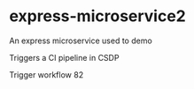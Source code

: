 # express-microservice2
An express microservice used to demo

Triggers a CI pipeline in CSDP

Trigger workflow 82
